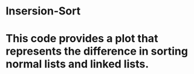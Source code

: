 # Insersion-Sort
# This code provides a plot that represents the difference in sorting normal lists and linked lists.
